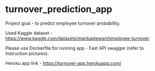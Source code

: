# turnover_prediction_app

Project goal - to predict employee turnover probability.

Used Kaggle dataset - https://www.kaggle.com/datasets/marikastewart/employee-turnover

Please use Dockerfile for running app - Fast API swagger (refer to 
instruction pictures).

Heroku app link - https://turnover-app.herokuapp.com/
